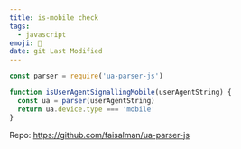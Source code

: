 ```yaml
---
title: is-mobile check
tags:
  - javascript
emoji: 📱
date: git Last Modified
---
```


```js
const parser = require('ua-parser-js')

function isUserAgentSignallingMobile(userAgentString) {
  const ua = parser(userAgentString)
  return ua.device.type === 'mobile'
}
```

Repo: https://github.com/faisalman/ua-parser-js
